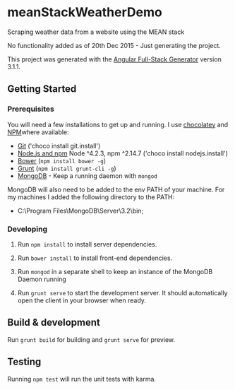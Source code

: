 # meanStackWeatherDemo
Scraping weather data from a website using the MEAN stack

No functionality added as of 20th Dec 2015 - Just generating the project.

This project was generated with the [Angular Full-Stack Generator](https://github.com/DaftMonk/generator-angular-fullstack) version 3.1.1.

## Getting Started

### Prerequisites

You will need a few installations to get up and running. I use [chocolatey](https://chocolatey.org/) and [NPM](https://www.npmjs.com/ )where available:

- [Git](https://git-scm.com/) ('choco install git.install')
- [Node.js and npm](nodejs.org) Node ^4.2.3, npm ^2.14.7 ('choco install nodejs.install')
- [Bower](bower.io) (`npm install bower -g`)
- [Grunt](http://gruntjs.com/) (`npm install grunt-cli -g`)
- [MongoDB](https://www.mongodb.org/) - Keep a running daemon with `mongod`

MongoDB will also need to be added to the env PATH of your machine. For my machines I added the following directory to the PATH:

- C:\Program Files\MongoDB\Server\3.2\bin;

### Developing

1. Run `npm install` to install server dependencies.

2. Run `bower install` to install front-end dependencies.

3. Run `mongod` in a separate shell to keep an instance of the MongoDB Daemon running

4. Run `grunt serve` to start the development server. It should automatically open the client in your browser when ready.

## Build & development

Run `grunt build` for building and `grunt serve` for preview.

## Testing

Running `npm test` will run the unit tests with karma.

